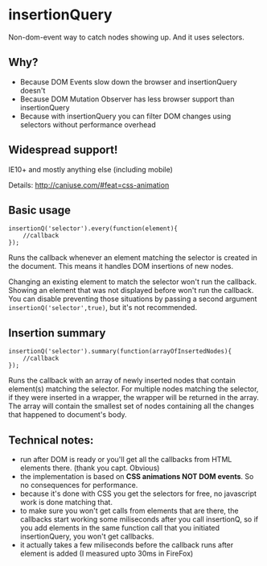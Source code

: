 insertionQuery
==============

Non-dom-event way to catch nodes showing up. And it uses selectors.


## Why?

- Because DOM Events slow down the browser and insertionQuery doesn't
- Because DOM Mutation Observer has less browser support than insertionQuery
- Because with insertionQuery you can filter DOM changes using selectors without performance overhead

## Widespread support!

IE10+ and mostly anything else (including mobile)

Details: http://caniuse.com/#feat=css-animation

## Basic usage

	insertionQ('selector').every(function(element){
		//callback
	});

Runs the callback whenever an element matching the selector is created in the document. This means it handles DOM insertions of new nodes. 

Changing an existing element to match the selector won't run the callback. Showing an element that was not displayed before won't run the callback. You can disable preventing those situations by passing a second argument `insertionQ('selector',true)`, but it's not recommended.

## Insertion summary

    insertionQ('selector').summary(function(arrayOfInsertedNodes){
		//callback
	});

Runs the callback with an array of newly inserted nodes that contain element(s) matching the selector. For multiple nodes matching the selector, if they were inserted in a wrapper, the wrapper will be returned in the array. The array will contain the smallest set of nodes containing all the changes that happened to document's body.

## Technical notes:

 - run after DOM is ready or you'll get all the callbacks from HTML elements there. (thank you capt. Obvious)
 - the implementation is based on **CSS animations NOT DOM events**. So no consequences for performance.
 - because it's done with CSS you get the selectors for free, no javascript work is done matching that.
 - to make sure you won't get calls from elements that are there, the callbacks start working some miliseconds after you call insertionQ, so if you add elements in the same function call that you initiated insertionQuery, you won't get callbacks. 
 - it actually takes a few miliseconds before the callback runs after element is added (I measured upto 30ms in FireFox)
